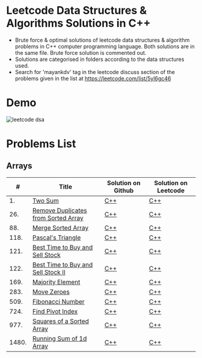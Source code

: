 # Leetcode Data Structures & Algorithms Solutions in C++
- Brute force &amp; optimal solutions of leetcode data structures &amp; algorithm problems in C++ computer programming language. Both solutions are in the same file. Brute force solution is commented out.
- Solutions are categorised in folders according to the data structures used.
- Search for 'mayankdv' tag in the leetcode discuss section of the problems given in the list at https://leetcode.com/list/5yl6gc46

# Demo

![leetcode dsa](https://user-images.githubusercontent.com/87348490/149465554-e6d197e1-a31c-4b5f-b1c3-fc47f7932e96.gif)

# Problems List
## Arrays
| # | Title | Solution on Github | Solution on Leetcode |
|---| ----- | -------- | ---------- |
|1.|[Two Sum](https://leetcode.com/problems/two-sum/) | [C++](Arrays/1_Two_Sum.cpp)|[C++](https://leetcode.com/problems/two-sum/discuss/1328401/C%2B%2B-or-Brute-force-and-Efficient-Solution-or-Time-O(N)-or-Auxiliary-Space-O(N))|
|26.|[Remove Duplicates from Sorted Array](https://leetcode.com/problems/remove-duplicates-from-sorted-array/) | [C++](Arrays/26_Remove_Duplicates_from_Sorted_Array.cpp)|[C++](https://leetcode.com/problems/remove-duplicates-from-sorted-array/discuss/1350762/C%2B%2B-or-Brute-Force-or-Optimal(Two-Pointer-Method)-or-Solution-or-Time-O(N)-or-Auxiliary-Space-O(1)-or)|
|88.|[Merge Sorted Array](https://leetcode.com/problems/merge-sorted-array/) | [C++](Arrays/88_Merge_Sorted_Array.cpp)|[C++](https://leetcode.com/problems/merge-sorted-array/discuss/1356980/C%2B%2B-or-Brute-force-or-Optimal-or-Solution-or-Time-O(N)-or-Auxiliary-Space-O(1))|
|118.|[Pascal's Triangle](https://leetcode.com/problems/pascals-triangle/) | [C++](Arrays/118_Pascal-s_Triangle.cpp)|[C++](https://leetcode.com/problems/pascals-triangle/discuss/1350114/C%2B%2B-or-Brute-Force-or-Commented-or-Solution-or-Time-O(N2)-or-Auxiliary-Space-O(1))|
|121.|[Best Time to Buy and Sell Stock](https://leetcode.com/problems/best-time-to-buy-and-sell-stock/) | [C++](Arrays/121_Best_Time_to_Buy_and_Sell_Stock.cpp)|[C++](https://leetcode.com/problems/best-time-to-buy-and-sell-stock/discuss/1330044/C%2B%2B-or-Brute-Force-or-Efficient-or-Solution-or-Time-O(N)-or-Auxiliary-Space-O(1))|
|122.|[Best Time to Buy and Sell Stock II](https://leetcode.com/problems/best-time-to-buy-and-sell-stock-ii/) | [C++](Arrays/122_Best_Time_to_Buy_and_Sell_Stock_II.cpp)|[C++](https://leetcode.com/problems/best-time-to-buy-and-sell-stock-ii/discuss/1336030/C%2B%2B-or-Optimal-or-Solution-or-Time-O(N)-or-Auxiliary-Space-O(1)-or)|
|169.|[Majority Element](https://leetcode.com/problems/majority-element/) | [C++](Arrays/169_Majority_Element.cpp)|[C++](https://leetcode.com/problems/majority-element/discuss/1336949/C%2B%2B-or-Brute-Force-or-Better-or-Optimal(Moore's-Voting-Algorithm)-or-Time-O(N)-or-Auxiliary-Space-O(1))|
|283.|[Move Zeroes](https://leetcode.com/problems/move-zeroes/) | [C++](Arrays/169_Majority_Element.cpp)|[C++](https://leetcode.com/problems/move-zeroes/discuss/1332325/C%2B%2B-or-Brute-Force-or-Efficient(Two-Pointer-Method)-or-Solution-or-Time-O(N)-or-Auxiliary-Space-O(1)-or)|
|509.|[Fibonacci Number](https://leetcode.com/problems/fibonacci-number/) | [C++](Arrays/509_Fibonacci_Number.cpp)|[C++](https://leetcode.com/problems/fibonacci-number/discuss/1349762/C%2B%2B-or-Brute-Force-or-Efficient-or-Optimal-or-Solution-or-Time-O(1)-or-Auxiliary-Space-O(1))|
|724.|[Find Pivot Index](https://leetcode.com/problems/find-pivot-index/) | [C++](Arrays/724_Find_Pivot_Index.cpp)|[C++](https://leetcode.com/problems/find-pivot-index/discuss/1335972/C%2B%2B-or-Brute-Force-or-Efficient-or-Solution-or-Time-O(N)-or-Auxiliary-Space-O(N)-or)|
|977.|[Squares of a Sorted Array](https://leetcode.com/problems/squares-of-a-sorted-array/) | [C++](Arrays/977_Squares_of_a_Sorted_Array.cpp)|[C++](https://leetcode.com/problems/squares-of-a-sorted-array/discuss/1347571/C%2B%2B-or-Brute-Force-or-Efficient(Two-Pointer-Method)-or-Solution-or-Time-O(N)-or-Auxiliary-Space-O(1))|
|1480.|[Running Sum of 1d Array](https://leetcode.com/problems/running-sum-of-1d-array/) | [C++](Arrays/1480_Running_Sum_of_1d_Array.cpp)|[C++](https://leetcode.com/problems/running-sum-of-1d-array/discuss/1334814/C%2B%2B-or-Brute-force-and-Efficient-Solutions-or-Time-O(N)-or-Auxiliary-Space-O(1))|
